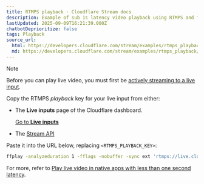 ```yaml
---
title: RTMPS playback · Cloudflare Stream docs
description: Example of sub 1s latency video playback using RTMPS and ffplay
lastUpdated: 2025-09-09T16:21:39.000Z
chatbotDeprioritize: false
tags: Playback
source_url:
  html: https://developers.cloudflare.com/stream/examples/rtmps_playback/
  md: https://developers.cloudflare.com/stream/examples/rtmps_playback/index.md
---
```


Note

Before you can play live video, you must first be [actively streaming to a live input](https://developers.cloudflare.com/stream/stream-live/start-stream-live).

Copy the RTMPS *playback* key for your live input from either:

* The **Live inputs** page of the Cloudflare dashboard.

  [Go to **Live inputs**](https://dash.cloudflare.com/?to=/:account/stream/inputs)

* The [Stream API](https://developers.cloudflare.com/stream/stream-live/start-stream-live/#use-the-api)

Paste it into the URL below, replacing `<RTMPS_PLAYBACK_KEY>`:

```sh
ffplay -analyzeduration 1 -fflags -nobuffer -sync ext 'rtmps://live.cloudflare.com:443/live/<RTMPS_PLAYBACK_KEY>'
```

For more, refer to [Play live video in native apps with less than one second latency](https://developers.cloudflare.com/stream/viewing-videos/using-own-player/#play-live-video-in-native-apps-with-less-than-1-second-latency).
